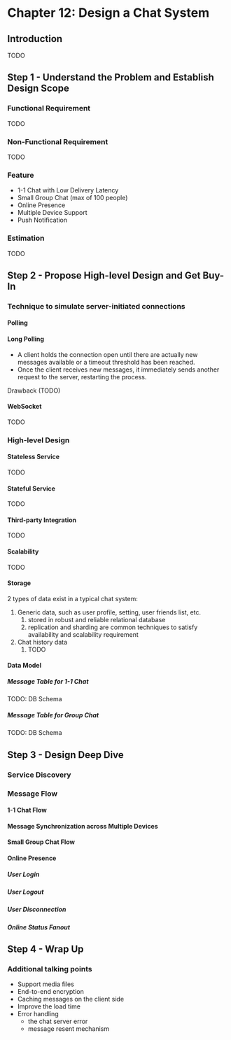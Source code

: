 # Chapter 12: Design a Chat System

## Introduction

TODO

## Step 1 - Understand the Problem and Establish Design Scope

### Functional Requirement

TODO

### Non-Functional Requirement

TODO

### Feature

- 1-1 Chat with Low Delivery Latency
- Small Group Chat (max of 100 people)
- Online Presence
- Multiple Device Support
- Push Notification

### Estimation

TODO

## Step 2 - Propose High-level Design and Get Buy-In

### Technique to simulate server-initiated connections

#### Polling

#### Long Polling

- A client holds the connection open until there are actually new messages available or a timeout threshold has been reached.
- Once the client receives new messages, it immediately sends another request to the server, restarting the process.

Drawback (TODO)

#### WebSocket

TODO

### High-level Design

#### Stateless Service

TODO

#### Stateful Service

TODO

#### Third-party Integration

TODO

#### Scalability

TODO

#### Storage

2 types of data exist in a typical chat system:

1. Generic data, such as user profile, setting, user friends list, etc.
   1. stored in robust and reliable relational database
   2. replication and sharding are common techniques to satisfy availability and scalability requirement
2. Chat history data
   1. TODO

#### Data Model

##### Message Table for 1-1 Chat

TODO: DB Schema

##### Message Table for Group Chat

TODO: DB Schema

## Step 3 - Design Deep Dive

### Service Discovery

### Message Flow

#### 1-1 Chat Flow

#### Message Synchronization across Multiple Devices

#### Small Group Chat Flow

#### Online Presence

##### User Login

##### User Logout

##### User Disconnection

##### Online Status Fanout

## Step 4 - Wrap Up

### Additional talking points

- Support media files
- End-to-end encryption
- Caching messages on the client side
- Improve the load time
- Error handling
  - the chat server error
  - message resent mechanism
